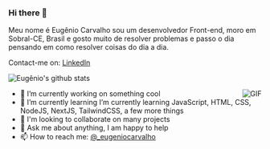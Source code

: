 ### Hi there 👋

Meu nome é Eugênio Carvalho sou um desenvolvedor Front-end, moro em Sobral-CE, Brasil e gosto muito de resolver problemas e passo o dia pensando em como resolver coisas do dia a dia.

Contact-me on:
[LinkedIn](https://linkedin.com/in/oeugeniocarvalho)

![Eugênio's github stats](https://github-readme-stats.vercel.app/api?username=eugeniocarvalho&show_icons=true&theme=radical)


<img align="right" alt="GIF" src="https://i1.wp.com/www.coachingforgeeks.com/wp-content/uploads/2019/09/FixedByCat.gif?resize=450%2C320&ssl=1" />

- 🔭 I’m currently working on something cool
- 🌱 I’m currently learning I’m currently learning JavaScript, HTML, CSS, NodeJS, NextJS, TailwindCSS, a few more things
- 👯 I'm looking to collaborate on many projects
- 💬 Ask me about anything, I am happy to help
- 📫 How to reach me: [@_eugeniocarvalho](https://www.instagram.com/_eugeniocarvalho/)
<!-- - 🤔 I’m looking for help with ... -->

<!--
- 😄 Pronouns: ...
- ⚡ Fun fact: ... -->
